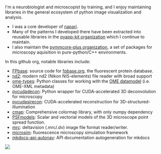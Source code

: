 I'm a neurobiologist and microscopist by training, and I enjoy maintaining libraries in
the general ecosystem of python image visualization and analysis.

- I was a core developer of [napari](https://github.com/napari/napari).
- Many of the patterns I developed there have been extracted into
  reusable libraries in the [pyapp-kit organization](https://github.com/pyapp-kit)
  which I continue to maintain.
- I also maintain the [pymmcore-plus organization](https://github.com/pymmcore-plus), a set of packages
  for microscopy aquisition in pure-python/C++ environments.

In this github org, notable libraries include:
- [FPbase](https://github.com/tlambert03/fpbase): source code for [fpbase.org](https://fpbase.org), the fluorescent protein database.
- [nd2](https://github.com/tlambert03/nd2): modern nd2 (Nikon NIS-elements) file reader with broad support
- [ome-types](https://github.com/tlambert03/ome-types): Python classes for working with the [OME datamodel](https://docs.openmicroscopy.org/ome-model/6.0.1/) (i.e. OME-XML metadata)
- [pycudadecon](https://github.com/tlambert03/pycudadecon): Python wrapper for CUDA-accelerated 3D deconvolution for microscopy
- [pycudasirecon](https://github.com/tlambert03/pycudasirecon): CUDA-accelerated reconstruction for 3D-structured-illumination
- [cmap](https://github.com/tlambert03/cmap): Comprehensive colormap library, with only numpy dependency
- [PSFmodels](https://github.com/tlambert03/PSFmodels): Scalar and vectorial models of the 3D microscope point spread function.
- [mrc](https://github.com/tlambert03/mrc): deltavision (.mrc/.dv) image file format reader/writer.
- [microsim](https://github.com/tlambert03/microsim): fluorescence microscopy simulation framework
- [mkdocs-api-autonav](https://github.com/tlambert03/mkdocs-api-autonav): API documentation autogeneration for mkdocs


<a href="#">
<img src="https://github-readme-stats.vercel.app/api?username=tlambert03&show_icons=true&hide_border=true&icon_color=586069&title_color=a0a9af">
</a>
